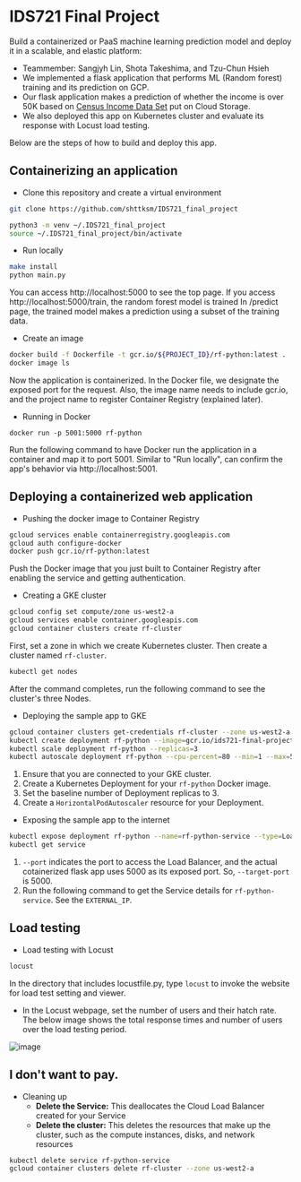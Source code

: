 # IDS721 Final Project

Build a containerized or PaaS machine learning prediction model and deploy it in a scalable, and elastic platform:

* Teammember: Sangjyh Lin, Shota Takeshima, and Tzu-Chun Hsieh
* We implemented a flask application that performs ML (Random forest) training and its prediction on GCP.
* Our flask application makes a prediction of whether the income is over 50K based on [Census Income Data Set](https://archive.ics.uci.edu/ml/datasets/Census+Income) put on Cloud Storage.
* We also deployed this app on Kubernetes cluster and evaluate its response with Locust load testing. 



Below are the steps of how to build and deploy this app.

## Containerizing an application 

* Clone this repository and create a virtual environment 

```sh
git clone https://github.com/shttksm/IDS721_final_project

python3 -m venv ~/.IDS721_final_project
source ~/.IDS721_final_project/bin/activate
```

* Run locally

```sh
make install
python main.py
```

You can access http://localhost:5000 to see the top page. If you access http://localhost:5000/train, the random forest model is trained In /predict page, the trained model makes a prediction using a subset of the training data.

* Create an image

```sh
docker build -f Dockerfile -t gcr.io/${PROJECT_ID}/rf-python:latest .
docker image ls
```

Now the application is containerized. In the Docker file, we designate the exposed port for the request. Also, the image name needs to include gcr.io, and the project name to register Container Registry (explained later).

* Running in Docker

```
docker run -p 5001:5000 rf-python
```

Run the following command to have Docker run the application in a container and map it to port 5001. Similar to "Run locally", can confirm the app's behavior via http://localhost:5001.

## Deploying a containerized web application

* Pushing the docker image to Container Registry

```sh
gcloud services enable containerregistry.googleapis.com
gcloud auth configure-docker
docker push gcr.io/rf-python:latest
```

Push the Docker image that you just built to Container Registry after enabling the service and getting authentication.

* Creating a GKE cluster

```sh
gcloud config set compute/zone us-west2-a
gcloud services enable container.googleapis.com
gcloud container clusters create rf-cluster
```

First, set a zone in which we create Kubernetes cluster. Then create a cluster named `rf-cluster`.

```sh
kubectl get nodes
```

After the command completes, run the following command to see the cluster's three Nodes.

* Deploying the sample app to GKE

```sh
gcloud container clusters get-credentials rf-cluster --zone us-west2-a
kubectl create deployment rf-python --image=gcr.io/ids721-final-project-312003/rf-python:latest
kubectl scale deployment rf-python --replicas=3
kubectl autoscale deployment rf-python --cpu-percent=80 --min=1 --max=5
```

1. Ensure that you are connected to your GKE cluster.
2. Create a Kubernetes Deployment for your `rf-python` Docker image.
3. Set the baseline number of Deployment replicas to 3.
4. Create a `HorizontalPodAutoscaler` resource for your Deployment.

* Exposing the sample app to the internet

```sh
kubectl expose deployment rf-python --name=rf-python-service --type=LoadBalancer --port 80 --target-port 5000
kubectl get service
```

1. `--port` indicates the port to access the Load Balancer, and the actual cotainerized flask app uses 5000 as its exposed port. So, `--target-port` is 5000.
2. Run the following command to get the Service details for `rf-python-service`. See the `EXTERNAL_IP`.

## Load testing

* Load testing with Locust

```sh
locust
```

In the directory that includes locustfile.py, type `locust` to invoke the website for load test setting and viewer.

* In the Locust webpage, set the number of users and their hatch rate. The below image shows the total response times and number of users over the load testing period.

![image](https://user-images.githubusercontent.com/56372825/116203564-d2e99600-a709-11eb-9a0c-86612c21f0a5.png)



## I don't want to pay.

* Cleaning up
  * **Delete the Service:** This deallocates the Cloud Load Balancer created for your Service
  * **Delete the cluster:** This deletes the resources that make up the cluster, such as the compute instances, disks, and network resources

```sh
kubectl delete service rf-python-service
gcloud container clusters delete rf-cluster --zone us-west2-a
```
